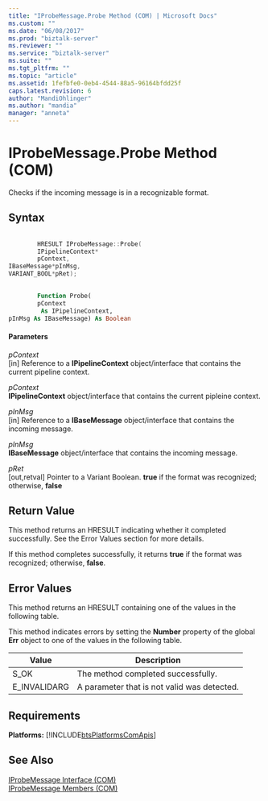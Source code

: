 ```yaml
---
title: "IProbeMessage.Probe Method (COM) | Microsoft Docs"
ms.custom: ""
ms.date: "06/08/2017"
ms.prod: "biztalk-server"
ms.reviewer: ""
ms.service: "biztalk-server"
ms.suite: ""
ms.tgt_pltfrm: ""
ms.topic: "article"
ms.assetid: 1fefbfe0-0eb4-4544-88a5-96164bfdd25f
caps.latest.revision: 6
author: "MandiOhlinger"
ms.author: "mandia"
manager: "anneta"
---
```

# IProbeMessage.Probe Method (COM)
Checks if the incoming message is in a recognizable format.  
  
## Syntax  
  
```cpp  
  
        HRESULT IProbeMessage::Probe(  
        IPipelineContext*  
        pContext,  
IBaseMessage*pInMsg,  
VARIANT_BOOL*pRet);  
```  
  
```vb  
  
        Function Probe(  
        pContext  
         As IPipelineContext,  
pInMsg As IBaseMessage) As Boolean  
```  
  
#### Parameters  
 *pContext*  
 [in] Reference to a **IPipelineContext** object/interface that contains the current pipeline context.  
  
 *pContext*  
 **IPipelineContext** object/interface that contains the current pipleine context.  
  
 *pInMsg*  
 [in] Reference to a **IBaseMessage** object/interface that contains the incoming message.  
  
 *pInMsg*  
 **IBaseMessage** object/interface that contains the incoming message.  
  
 *pRet*  
 [out,retval] Pointer to a Variant Boolean. **true** if the format was recognized; otherwise, **false**  
  
## Return Value  
 This method returns an HRESULT indicating whether it completed successfully. See the Error Values section for more details.  
  
 If this method completes successfully, it returns **true** if the format was recognized; otherwise, **false**.  
  
## Error Values  
 This method returns an HRESULT containing one of the values in the following table.  
  
 This method indicates errors by setting the **Number** property of the global **Err** object to one of the values in the following table.  
  
|Value|Description|  
|-----------|-----------------|  
|S_OK|The method completed successfully.|  
|E_INVALIDARG|A parameter that is not valid was detected.|  
  
## Requirements  
 **Platforms:**  [!INCLUDE[btsPlatformsComApis](../includes/btsplatformscomapis-md.md)]  
  
## See Also  
 [IProbeMessage Interface (COM)](../core/iprobemessage-interface-com.md)   
 [IProbeMessage Members (COM)](../core/iprobemessage-members-com.md)